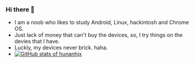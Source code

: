 ### Hi there 👋
- I am a noob who likes to study Android, Linux, hackintosh and Chrome OS.
- Just lack of money that can't buy the devices, so, I try things on the devies that I have.
- Luckly, my devices never brick. haha.
- [![GitHub stats of hunanhjx](https://github-readme-stats.vercel.app/api?username=hunanhjx)](https://github.com/anuraghazra/github-readme-stats)
<!--
**hunanhjx/hunanhjx** is a ✨ _special_ ✨ repository because its `README.md` (this file) appears on your GitHub profile.

Here are some ideas to get you started:

- 🔭 I’m currently working on ...
- 🌱 I’m currently learning ...
- 👯 I’m looking to collaborate on ...
- 🤔 I’m looking for help with ...
- 💬 Ask me about ...
- 📫 How to reach me: ...
- 😄 Pronouns: ...
- ⚡ Fun fact: ...
-->
